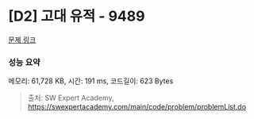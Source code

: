 # [D2] 고대 유적 - 9489 

[문제 링크](https://swexpertacademy.com/main/code/problem/problemDetail.do?contestProbId=AXAd8-d6MRoDFARP) 

### 성능 요약

메모리: 61,728 KB, 시간: 191 ms, 코드길이: 623 Bytes



> 출처: SW Expert Academy, https://swexpertacademy.com/main/code/problem/problemList.do